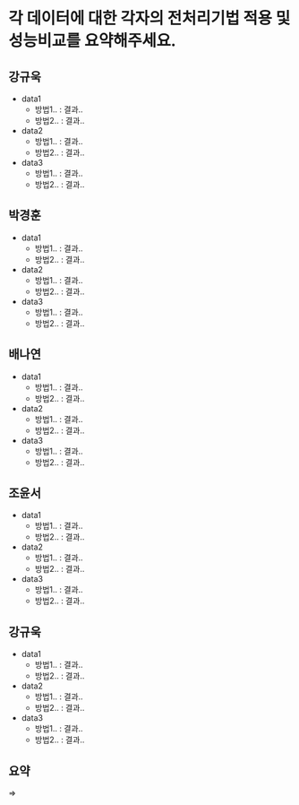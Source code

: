 # 각 데이터에 대한 각자의 전처리기법 적용 및 성능비교를 요약해주세요.

## 강규욱
* data1
    * 방법1.. : 결과..
    * 방법2.. : 결과..
* data2
    * 방법1.. : 결과..
    * 방법2.. : 결과..
* data3
    * 방법1.. : 결과..
    * 방법2.. : 결과..

## 박경훈
* data1
    * 방법1.. : 결과..
    * 방법2.. : 결과..
* data2
    * 방법1.. : 결과..
    * 방법2.. : 결과..
* data3
    * 방법1.. : 결과..
    * 방법2.. : 결과..
 
## 배나연
* data1
    * 방법1.. : 결과..
    * 방법2.. : 결과..
* data2
    * 방법1.. : 결과..
    * 방법2.. : 결과..
* data3
    * 방법1.. : 결과..
    * 방법2.. : 결과..

## 조윤서
* data1
    * 방법1.. : 결과..
    * 방법2.. : 결과..
* data2
    * 방법1.. : 결과..
    * 방법2.. : 결과..
* data3
    * 방법1.. : 결과..
    * 방법2.. : 결과..

## 강규욱
* data1
    * 방법1.. : 결과..
    * 방법2.. : 결과..
* data2
    * 방법1.. : 결과..
    * 방법2.. : 결과..
* data3
    * 방법1.. : 결과..
    * 방법2.. : 결과..

## 요약
=>
 